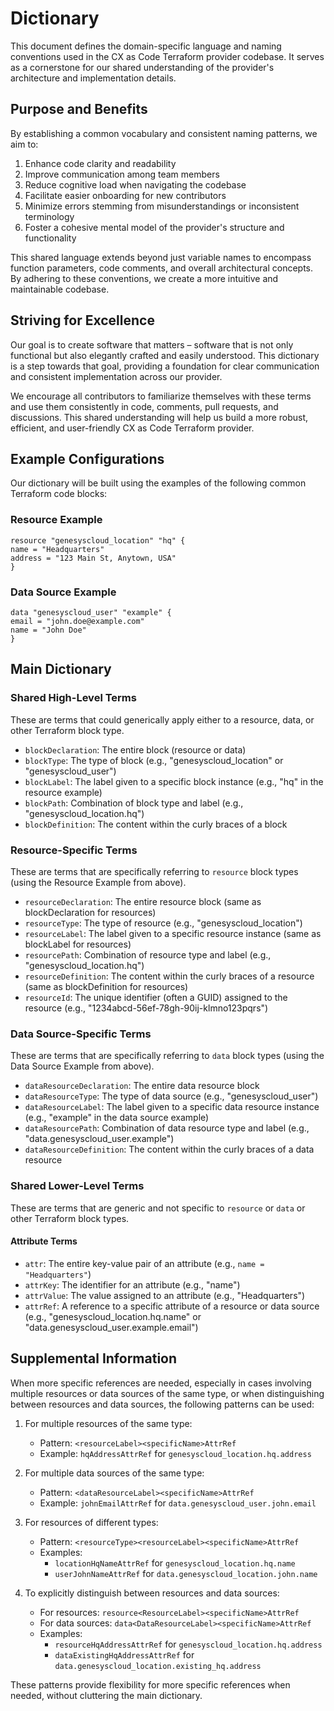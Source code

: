 # Dictionary

This document defines the domain-specific language and naming conventions used in the CX as Code Terraform provider codebase. It serves as a cornerstone for our shared understanding of the provider's architecture and implementation details.

## Purpose and Benefits

By establishing a common vocabulary and consistent naming patterns, we aim to:

1. Enhance code clarity and readability
2. Improve communication among team members
3. Reduce cognitive load when navigating the codebase
4. Facilitate easier onboarding for new contributors
5. Minimize errors stemming from misunderstandings or inconsistent terminology
6. Foster a cohesive mental model of the provider's structure and functionality

This shared language extends beyond just variable names to encompass function parameters, code comments, and overall architectural concepts. By adhering to these conventions, we create a more intuitive and maintainable codebase.

## Striving for Excellence

Our goal is to create software that matters – software that is not only functional but also elegantly crafted and easily understood. This dictionary is a step towards that goal, providing a foundation for clear communication and consistent implementation across our provider.

We encourage all contributors to familiarize themselves with these terms and use them consistently in code, comments, pull requests, and discussions. This shared understanding will help us build a more robust, efficient, and user-friendly CX as Code Terraform provider.

## Example Configurations

Our dictionary will be built using the examples of the following common Terraform code blocks:

### Resource Example

```hcl
resource "genesyscloud_location" "hq" {
name = "Headquarters"
address = "123 Main St, Anytown, USA"
}
```

### Data Source Example

```hcl
data "genesyscloud_user" "example" {
email = "john.doe@example.com"
name = "John Doe"
}
```

## Main Dictionary

### Shared High-Level Terms

These are terms that could generically apply either to a resource, data, or other Terraform block type.

- `blockDeclaration`: The entire block (resource or data)
- `blockType`: The type of block (e.g., "genesyscloud_location" or "genesyscloud_user")
- `blockLabel`: The label given to a specific block instance (e.g., "hq" in the resource example)
- `blockPath`: Combination of block type and label (e.g., "genesyscloud_location.hq")
- `blockDefinition`: The content within the curly braces of a block

### Resource-Specific Terms

These are terms that are specifically referring to `resource` block types (using the Resource Example from above).

- `resourceDeclaration`: The entire resource block (same as blockDeclaration for resources)
- `resourceType`: The type of resource (e.g., "genesyscloud_location")
- `resourceLabel`: The label given to a specific resource instance (same as blockLabel for resources)
- `resourcePath`: Combination of resource type and label (e.g., "genesyscloud_location.hq")
- `resourceDefinition`: The content within the curly braces of a resource (same as blockDefinition for resources)
- `resourceId`: The unique identifier (often a GUID) assigned to the resource (e.g., "1234abcd-56ef-78gh-90ij-klmno123pqrs")

### Data Source-Specific Terms

These are terms that are specifically referring to `data` block types (using the Data Source Example from above).

- `dataResourceDeclaration`: The entire data resource block
- `dataResourceType`: The type of data source (e.g., "genesyscloud_user")
- `dataResourceLabel`: The label given to a specific data resource instance (e.g., "example" in the data source example)
- `dataResourcePath`: Combination of data resource type and label (e.g., "data.genesyscloud_user.example")
- `dataResourceDefinition`: The content within the curly braces of a data resource

### Shared Lower-Level Terms

These are terms that are generic and not specific to `resource` or `data` or other Terraform block types.

#### Attribute Terms

- `attr`: The entire key-value pair of an attribute (e.g., `name = "Headquarters"`)
- `attrKey`: The identifier for an attribute (e.g., "name")
- `attrValue`: The value assigned to an attribute (e.g., "Headquarters")
- `attrRef`: A reference to a specific attribute of a resource or data source (e.g., "genesyscloud_location.hq.name" or "data.genesyscloud_user.example.email")

## Supplemental Information

When more specific references are needed, especially in cases involving multiple resources or data sources of the same type, or when distinguishing between resources and data sources, the following patterns can be used:

1. For multiple resources of the same type:

   - Pattern: `<resourceLabel><specificName>AttrRef`
   - Example: `hqAddressAttrRef` for `genesyscloud_location.hq.address`

2. For multiple data sources of the same type:

   - Pattern: `<dataResourceLabel><specificName>AttrRef`
   - Example: `johnEmailAttrRef` for `data.genesyscloud_user.john.email`

3. For resources of different types:

   - Pattern: `<resourceType><resourceLabel><specificName>AttrRef`
   - Examples:
     - `locationHqNameAttrRef` for `genesyscloud_location.hq.name`
     - `userJohnNameAttrRef` for `data.genesyscloud_location.john.name`

4. To explicitly distinguish between resources and data sources:
   - For resources: `resource<ResourceLabel><specificName>AttrRef`
   - For data sources: `data<DataResourceLabel><specificName>AttrRef`
   - Examples:
     - `resourceHqAddressAttrRef` for `genesyscloud_location.hq.address`
     - `dataExistingHqAddressAttrRef` for `data.genesyscloud_location.existing_hq.address`

These patterns provide flexibility for more specific references when needed, without cluttering the main dictionary.
